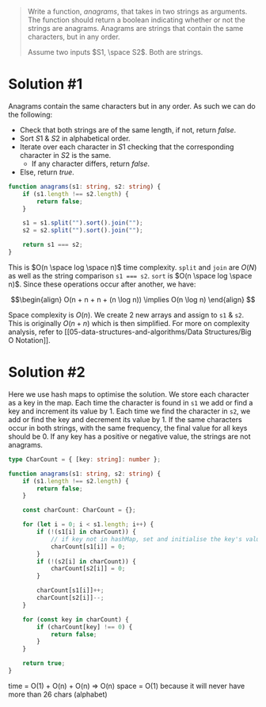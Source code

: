 > Write a function, _anagrams_, that takes in two strings as arguments. The function should return a boolean indicating whether or not the strings are anagrams. Anagrams are strings that contain the same characters, but in any order.
> 
> Assume two inputs $S1, \space S2$. Both are strings.
# Solution #1
Anagrams contain the same characters but in any order. As such we can do the following:
- Check that both strings are of the same length, if not, return *false*.
- Sort $S1$ & $S2$ in alphabetical order.
- Iterate over each character in $S1$ checking that the corresponding character in $S2$ is the same.
	- If any character differs, return *false*.
- Else, return *true*.

```ts
function anagrams(s1: string, s2: string) {
    if (s1.length !== s2.length) {
        return false;
    }

    s1 = s1.split("").sort().join("");
    s2 = s2.split("").sort().join("");

    return s1 === s2;
}
```

This is $O(n \space log \space n)$ time complexity. `split` and `join` are $O(N)$ as well as the string comparison `s1 === s2`.
`sort` is $O(n \space log \space n)$. Since these operations occur after another, we have:

$$\begin{align}
O(n + n + n + (n \log n)) \implies O(n \log n)
\end{align}
$$

Space complexity is $O(n)$. We create 2 new arrays and assign to `s1` & `s2`. This is originally $O(n + n)$ which is then simplified. For more on complexity analysis, refer to [[05-data-structures-and-algorithms/Data Structures/Big O Notation]].

# Solution #2
Here we use hash maps to optimise the solution. We store each character as a key in the map. Each time the character is found in `s1` we add or find a key and increment its value by 1. Each time we find the character in `s2`, we add or find the key and decrement its value by 1.
If the same characters occur in both strings, with the same frequency, the final value for all keys should be 0. If any key has a positive or negative value, the strings are not anagrams.
```ts
type CharCount = { [key: string]: number };

function anagrams(s1: string, s2: string) {
    if (s1.length !== s2.length) {
        return false;
    }

    const charCount: CharCount = {};

    for (let i = 0; i < s1.length; i++) {
        if (!(s1[i] in charCount)) {
	        // if key not in hashMap, set and initialise the key's value
            charCount[s1[i]] = 0;
        }
        if (!(s2[i] in charCount)) {
            charCount[s2[i]] = 0;
        }

        charCount[s1[i]]++;
        charCount[s2[i]]--;
    }

    for (const key in charCount) {
        if (charCount[key] !== 0) {
            return false;
        }
    }

    return true;
}
```

time = O(1) + O(n) + O(n) => O(n)
space = O(1) because it will never have more than 26 chars (alphabet)

